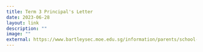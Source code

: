 ```yaml
---
title: Term 3 Principal's Letter
date: 2023-06-28
layout: link
description: ""
image: ""
external: https://www.bartleysec.moe.edu.sg/information/parents/school-letters/
---
```

